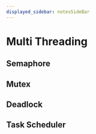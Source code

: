 ```yaml
---
displayed_sidebar: notesSideBar
---
```


# Multi Threading

## Semaphore

## Mutex

## Deadlock

## Task Scheduler